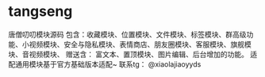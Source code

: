 # tangseng
唐僧叨叨模块源码  包含：收藏模块、位置模块、文件模块、标签模块、群高级功能、小视频模块、安全与隐私模块、表情商店、朋友圈模块、客服模块、旗舰模块、音视频模块、  赠送含： 富文本、置顶模块、图片编辑、后台增加的功能。  适配通用模块基于官方基础版本适配~  联系tg： @xiaolajiaoyyds
